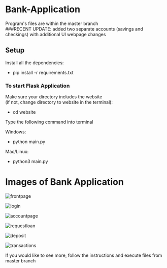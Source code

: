 # Bank-Application 
Program's files are within the master branch  
###RECENT UPDATE: added two separate accounts (savings and checkings) with additional UI webpage changes

## Setup
Install all the dependencies:
- pip install -r requirements.txt   

### To start Flask Application
Make sure your directory includes the website  
(if not, change directory to website in the terminal):

- cd website

Type the following command into terminal

Windows:
- python main.py   

Mac/Linux:
- python3 main.py  


# Images of Bank Application

![frontpage](https://github.com/darrencodes0/MyBank-App/assets/126924973/8410f836-533d-4fd6-9243-b3219cdfd753)

![login](https://github.com/darrencodes0/MyBank-App/assets/126924973/6370b79a-f868-4034-9f8a-a87a670ea205)

![accountpage](https://github.com/darrencodes0/MyBank-App/assets/126924973/f7700303-dc49-4d62-819d-313b5a65ae5d)

![requestloan](https://github.com/darrencodes0/MyBank-App/assets/126924973/8fe64262-011d-4855-863e-40bcf67f2064)

![deposit](https://github.com/darrencodes0/MyBank-App/assets/126924973/d90c5490-2752-421a-8585-2a1c088e806b)

![transactions](https://github.com/darrencodes0/MyBank-App/assets/126924973/c22731e1-1a57-4f8e-adb9-50f093b4f382)

If you would like to see more, follow the instructions and execute files from master branch
